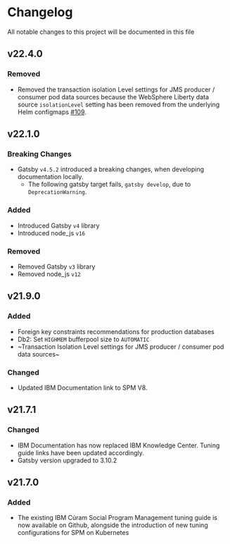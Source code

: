 # Changelog

All notable changes to this project will be documented in this file

## v22.4.0

### Removed

* Removed the transaction isolation Level settings for JMS producer / consumer pod data sources because the WebSphere Liberty data source `isolationLevel` setting has been removed from the underlying Helm configmaps [#109](https://github.com/IBM/spm-kubernetes/issues/109).

## v22.1.0

### Breaking Changes

* Gatsby `v4.5.2` introduced a breaking changes, when developing documentation locally.
  * The following gatsby target fails, `gatsby develop`, due to `DeprecationWarning`.

### Added

* Introduced Gatsby `v4` library
* Introduced node_js `v16`

### Removed

* Removed Gatsby `v3` library
* Removed node_js `v12`

## v21.9.0

### Added

* Foreign key constraints recommendations for production databases
* Db2: Set `HIGHMEM` bufferpool size to `AUTOMATIC`
* ~Transaction Isolation Level settings for JMS producer / consumer pod data sources~

### Changed

* Updated IBM Documentation link to SPM V8.

## v21.7.1

### Changed

* IBM Documentation has now replaced IBM Knowledge Center. Tuning guide links have been updated accordingly.
* Gatsby version upgraded to 3.10.2

## v21.7.0

### Added

* The existing IBM Cúram Social Program Management tuning guide is now available on Github, alongside the introduction of new tuning configurations for SPM on Kubernetes
